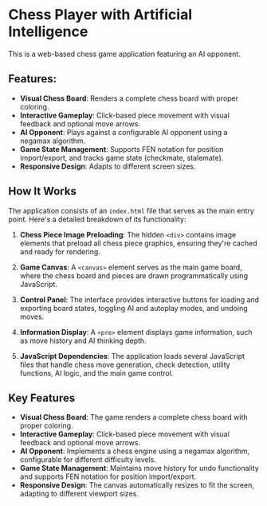 # Chess Player with Artificial Intelligence

This is a web-based chess game application featuring an AI opponent.

## Features:
- **Visual Chess Board**: Renders a complete chess board with proper coloring.
- **Interactive Gameplay**: Click-based piece movement with visual feedback and optional move arrows.
- **AI Opponent**: Plays against a configurable AI opponent using a negamax algorithm.
- **Game State Management**: Supports FEN notation for position import/export, and tracks game state (checkmate, stalemate).
- **Responsive Design**: Adapts to different screen sizes.

## How It Works

The application consists of an `index.html` file that serves as the main entry point. Here's a detailed breakdown of its functionality:

1. **Chess Piece Image Preloading**: The hidden `<div>` contains image elements that preload all chess piece graphics, ensuring they're cached and ready for rendering.

2. **Game Canvas**: A `<canvas>` element serves as the main game board, where the chess board and pieces are drawn programmatically using JavaScript.

3. **Control Panel**: The interface provides interactive buttons for loading and exporting board states, toggling AI and autoplay modes, and undoing moves.

4. **Information Display**: A `<pre>` element displays game information, such as move history and AI thinking depth.

5. **JavaScript Dependencies**: The application loads several JavaScript files that handle chess move generation, check detection, utility functions, AI logic, and the main game control.

## Key Features
- **Visual Chess Board**: The game renders a complete chess board with proper coloring.
- **Interactive Gameplay**: Click-based piece movement with visual feedback and optional move arrows.
- **AI Opponent**: Implements a chess engine using a negamax algorithm, configurable for different difficulty levels.
- **Game State Management**: Maintains move history for undo functionality and supports FEN notation for position import/export.
- **Responsive Design**: The canvas automatically resizes to fit the screen, adapting to different viewport sizes.
